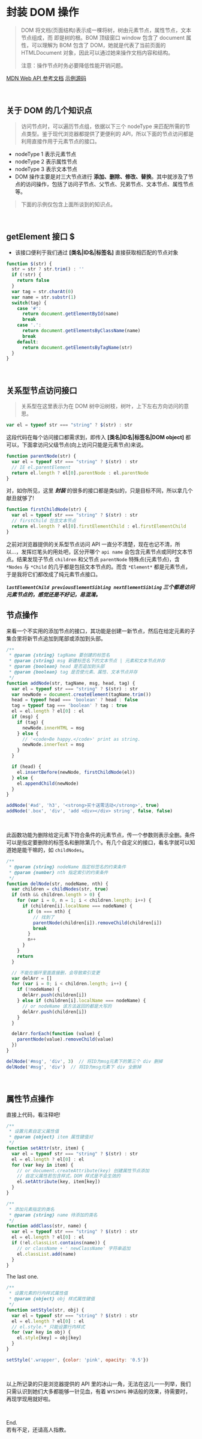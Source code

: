 # 封装 DOM 操作

> DOM 将文档(页面结构)表示成一棵将树，树由元素节点，属性节点，文本节点组成，而 <html> 即是树的根。BOM 顶级窗口 window 包含了 document 属性，可以理解为 BOM 包含了 DOM，她就是代表了当前页面的 HTMLDocument 对象，因此可以通过她来操作文档内容和结构。
>
> 注意：操作节点时务必要降低性能开销问题。

[MDN Web API 参考文档](https://developer.mozilla.org/zh-CN/docs/Web/Reference/API)
[示例源码](https://developer.mozilla.org/zh-CN/docs/Web/Reference/API)

<br/>

## 关于 DOM  的几个知识点

> 访问节点时，可以遍历节点组，依据以下三个 nodeType 来匹配所需的节点类型。鉴于现代浏览器都提供了更便利的 API，所以下面的节点访问都是利用直接作用于元素节点的接口。

- nodeType 1 表示元素节点
- nodeType 2 表示属性节点
- nodeType 3 表示文本节点
- DOM 操作主要是对三大节点进行 **添加、删除、修改、替换**。其中就涉及了节点的访问操作，包括了访问子节点、父节点、兄弟节点、文本节点、属性节点等。

> 下面的示例仅包含上面所谈到的知识点。

<br/>

## getElement 接口 $

+ 该接口便利于我们通过 **[类名|ID名|标签名]** 直接获取相匹配的节点对象

```js
function $(str) {
  str = str ? str.trim() : ''
  if (!str) {
    return false
  }
  var tag = str.charAt(0)
  var name = str.substr(1)
  switch(tag) {
    case '#':
      return document.getElementById(name)
      break
    case '.':
      return document.getElementsByClassName(name)
      break
    default:
      return document.getElementsByTagName(str)
  }
}
```
<br/>

## 关系型节点访问接口

> 关系型在这里表示为在 DOM 树中沿树枝，树叶，上下左右方向访问的意思。

```js
var el = typeof str === "string" ? $(str) : str
```

这段代码在每个访问接口都需求到，即传入 **[类名|ID名|标签名|DOM object]** 都可以，下面拿访问父级节点(向上访问只能是元素节点)来说。

```js
function parentNode(str) {
  var el = typeof str === "string" ? $(str) : str
  // IE el.parentElement
  return el.length ? el[0].parentNode : el.parentNode
}
```
对，如你所见，这里 ***封装***  的很多的接口都是类似的，只是目标不同，所以拿几个献丑就够了!
<br/>

```js
function firstChildNode(str) {
  var el = typeof str === "string" ? $(str) : str
  // firstChild 包含文本节点
  return el.length ? el[0].firstElementChild : el.firstElementChild
}
```

之前对浏览器提供的关系型节点访问 API 一直分不清楚，现在也记不清，所以...，发挥烂笔头的用处吧，区分开哪个 `api name` 会包含元素节点或同时文本节点。结果发现子节点 `children` 和父节点 `parentNode` 特殊点(元素节点)，含 `*Nodes` 与 `*Child` 的几乎都是包括文本节点的。而含 `*Element*` 都是元素节点，于是我将它们都改成了纯元素节点接口。

***`lastElementChild previousElementSibling nextElementSibling` 三个都是访问元素节点的，感觉还是不好记，易混淆。***
<br/>

## 节点操作

来看一个不实用的添加节点的接口，其功能是创建一新节点，然后在给定元素的子集合里将新节点追加到尾部或添加到头部。

```js
/**
 * @param {string} tagName 要创建的标签名
 * @param {string} msg 新建标签名下的文本节点 | 元素和文本节点并存
 * @param {boolean} head 是否追加到头部
 * @param {boolean} tag 是否使元素、属性、文本节点并存
 */
function addNode(str, tagName, msg, head, tag) {
  var el = typeof str === "string" ? $(str) : str
  var newNode = document.createElement(tagName.trim())
  head = typeof head === 'boolean' ? head : false
  tag = typeof tag === 'boolean' ? tag : true
  el = el.length ? el[0] : el
  if (msg) {
    if (tag) {
      newNode.innerHTML = msg
    } else {
      // '<code>Be happy.</code>' print as string.
      newNode.innerText = msg
    }
  }

  if (head) {
    el.insertBefore(newNode, firstChildNode(el))
  } else {
    el.appendChild(newNode)
  }
}

addNode('#ad', 'h3', '<strong>买十送零活动</strong>', true)
addNode('.box', 'div', 'add <div></div> string', false, false)
```
<br/>

此函数功能为删除给定元素下符合条件的元素节点，传一个参数则表示全删。条件可以是指定要删除的标签名和删除第几个。有几个自定义的接口，看名字就可以知道她是能干嘛的，如 `childNodes`。

```js
/**
 * @param {string} nodeName 指定标签名的约束条件
 * @param {number} nth 指定索引的约束条件
 */
function delNode(str, nodeName, nth) {
  var children = childNodes(str, true)
  if (nth && children.length > 0) {
    for (var i = 0, n = 1; i < children.length; i++) {
      if (children[i].localName === nodeName) {
        if (n === nth) {
          // 找到了
          parentNode(children[i]).removeChild(children[i])
          break
        }
        n++
      }
    }
    return
  }

  // 不能在循环里面直接删，会导致索引变更
  var delArr = []
  for (var i = 0; i < children.length; i++) {
    if (!nodeName) {
      delArr.push(children[i])
    } else if (children[i].localName === nodeName) {
      // or nodeName 该方法返回的都是大写的
      delArr.push(children[i])
    }
  }

  delArr.forEach(function (value) {
    parentNode(value).removeChild(value)
  })
}

delNode('#msg', 'div', 3)  // 将ID为msg元素下的第三个 div 删掉
delNode('#msg', 'div')  // 将ID为msg元素下 div 全删掉
```
<br/>

## 属性节点操作

直接上代码，看注释吧!

```js
/**
 * 设置元素自定义属性值
 * @param {object} item 属性键值对
 */
function setAttr(str, item) {
  var el = typeof str === "string" ? $(str) : str
  el = el.length ? el[0] : el
  for (var key in item) {
    // or document.createAttribute(key) 创建属性节点添加
    // 自定义属性若包含样式，DOM 样式是不会生效的
    el.setAttribute(key, item[key])
  }
}
```

```js
/**
 * 添加元素指定的类名
 * @param {string} name 待添加的类名
 */
function addClass(str, name) {
  var el = typeof str === "string" ? $(str) : str
  el = el.length ? el[0] : el
  if (!el.classList.contains(name)) {
    // or className + ' newClassName' 字符串追加
    el.classList.add(name)
  }
}
```

The last one.

```js
/**
 * 设置元素的行内样式属性值
 * @param {object} obj 样式属性键值
 */
function setStyle(str, obj) {
  var el = typeof str === "string" ? $(str) : str
  el = el.length ? el[0] : el
  // el.style.* 只能设置行内样式
  for (var key in obj) {
    el.style[key] = obj[key]
  }
}

setStyle('.wrapper', {color: 'pink', opacity: '0.5'})
```
<br/>

以上所记录的只是浏览器提供的 API 里的冰山一角，无法在这儿一一列举，我们只需认识到她们大多都能够一针见血，有着 `WYSIWYG` 神话般的效果，待需要时，再现学现用就好啦。

<br/>

End.
<br/>
若有不足，还请高人指教。
